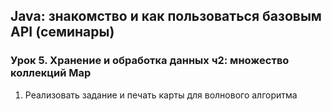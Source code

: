 ## Java: знакомство и как пользоваться базовым API (семинары)
### Урок 5. Хранение и обработка данных ч2: множество коллекций Map

1. Реализовать задание и печать карты для волнового алгоритма
